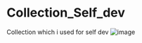 # Collection_Self_dev
Collection which i used for self dev
![image](https://github.com/JaeHyunYu/Collection_Self_dev/assets/45021096/56c96080-0b69-44e9-9d0c-a3574ae2c3b7)
